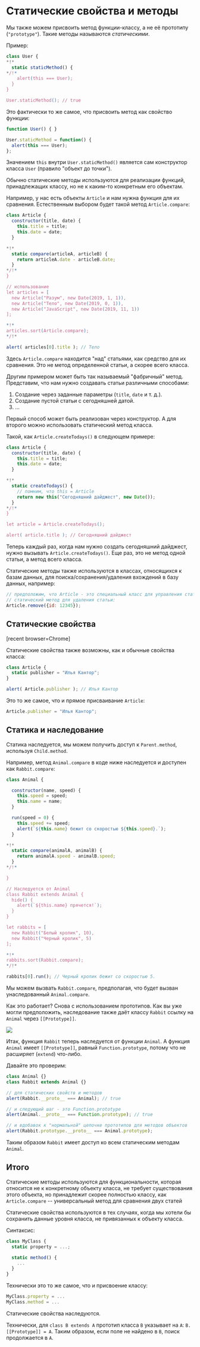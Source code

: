 
# Статические свойства и методы

Мы также можем присвоить метод функции-классу, а не её прототипу (`"prototype"`). Такие методы называются *статическими*.

Пример:

```js run
class User {
*!*
  static staticMethod() {
*/!*
    alert(this === User);
  }
}

User.staticMethod(); // true
```

Это фактически то же самое, что присвоить метод как свойство функции:

```js
function User() { }

User.staticMethod = function() {
  alert(this === User);
};
```

Значением `this` внутри `User.staticMethod()` является сам конструктор класса `User` (правило "объект до точки").

Обычно статические методы используются для реализации функций, принадлежащих классу, но не к каким-то конкретным его объектам.

Например, у нас есть объекты `Article` и нам нужна функция для их сравнения. Естественным выбором будет такой метод `Article.compare`:

```js run
class Article {
  constructor(title, date) {
    this.title = title;
    this.date = date;
  }

*!*
  static compare(articleA, articleB) {
    return articleA.date - articleB.date;
  }
*/!*
}

// использование
let articles = [
  new Article("Разум", new Date(2019, 1, 1)),
  new Article("Тело", new Date(2019, 0, 1)),
  new Article("JavaScript", new Date(2019, 11, 1))
];

*!*
articles.sort(Article.compare);
*/!*

alert( articles[0].title ); // Тело
```

Здесь `Article.compare` находится "над" статьями, как средство для их сравнения. Это не метод определенной статьи, а скорее всего класса.

Другим примером может быть так называемый "фабричный" метод. Представим, что нам нужно создавать статьи различными способами:

1. Создание через заданные параметры (`title`, `date` и т. д.).
2. Создание пустой статьи с сегодняшней датой.
3. ...

Первый способ может быть реализован через конструктор. А для второго можно использовать статический метод класса.

Такой, как `Article.createTodays()` в следующем примере:

```js run
class Article {
  constructor(title, date) {
    this.title = title;
    this.date = date;
  }

*!*
  static createTodays() {
    // помним, что this = Article
    return new this("Сегодняшний дайджест", new Date());
  }
*/!*
}

let article = Article.createTodays();

alert( article.title ); // Сегодняшний дайджест
```

Теперь каждый раз, когда нам нужно создать сегодняшний дайджест, нужно вызывать `Article.createTodays()`. Еще раз, это не метод одной статьи, а метод всего класса.

Статические методы также используются в классах, относящихся к базам данных, для поиска/сохранения/удаления вхождений в базу данных, например:

```js
// предположим, что Article - это специальный класс для управления статьями
// статический метод для удаления статьи:
Article.remove({id: 12345});
```

## Статические свойства

[recent browser=Chrome]

Статические свойства также возможны, как и обычные свойства класса:

```js run
class Article {
  static publisher = "Илья Кантор";
}

alert( Article.publisher ); // Илья Кантор
```

Это то же самое, что и прямое присваивание `Article`:

```js
Article.publisher = "Илья Кантор";
```

## Статика и наследование

Статика наследуется, мы можем получить доступ к `Parent.method`, используя `Child.method`.

Например, метод `Animal.compare` в коде ниже наследуется и доступен как `Rabbit.compare`:

```js run
class Animal {

  constructor(name, speed) {
    this.speed = speed;
    this.name = name;
  }

  run(speed = 0) {
    this.speed += speed;
    alert(`${this.name} бежит со скоростью ${this.speed}.`);
  }

*!*
  static compare(animalA, animalB) {
    return animalA.speed - animalB.speed;
  }
*/!*

}

// Наследуется от Animal
class Rabbit extends Animal {
  hide() {
    alert(`${this.name} прячется!`);
  }
}

let rabbits = [
  new Rabbit("Белый кролик", 10),
  new Rabbit("Черный кролик", 5)
];

*!*
rabbits.sort(Rabbit.compare);
*/!*

rabbits[0].run(); // Черный кролик бежит со скоростью 5.
```

Мы можем вызвать `Rabbit.compare`, предполагая, что будет вызван унаследованный `Animal.compare`.

Как это работает? Снова с использованием прототипов. Как вы уже могли предположить, наследование также даёт классу `Rabbit` ссылку на `Animal` через `[[Prototype]]`.


![](animal-rabbit-static.png)

Итак, функция `Rabbit` теперь наследуется от функции `Animal`. А функция `Animal` имеет `[[Prototype]]`, равный `Function.prototype`, потому что не расширяет (`extend`) что-либо.

Давайте это проверим:

```js run
class Animal {}
class Rabbit extends Animal {}

// для статических свойств и методов
alert(Rabbit.__proto__ === Animal); // true

// и следующий шаг - это Function.prototype
alert(Animal.__proto__ === Function.prototype); // true

// и вдобавок к "нормальной" цепочке прототипов для методов объектов
alert(Rabbit.prototype.__proto__ === Animal.prototype);
```

Таким образом `Rabbit` имеет доступ ко всем статическим методам `Animal`.

## Итого

Статические методы используются для функциональности, которая относится не к конкретному объекту класса, не требует существования этого объекта, но принадлежит скорее полностью классу, как `Article.compare` -- универсальный метод для сравнения двух статей

Статические свойства используются в тех случаях, когда мы хотели бы сохранить данные уровня класса, не привязанных к объекту класса.

Синтаксис:

```js
class MyClass {
  static property = ...;

  static method() {
    ...
  }
}
```

Технически это то же самое, что и присвоение классу:

```js
MyClass.property = ...
MyClass.method = ...
```

Статические свойства наследуются.

Технически, для `class B extends A` прототип класса `B` указывает на `A`: `B.[[Prototype]] = A`. Таким образом, если поле не найдено в `B`, поиск продолжается в `A`.
